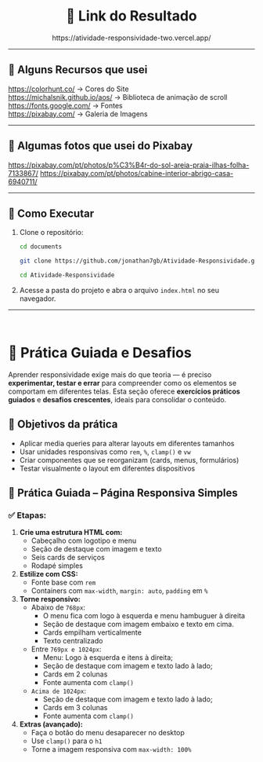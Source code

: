 <h1 align="center">📎 Link do Resultado</h1>
<p align="center">https://atividade-responsividade-two.vercel.app/</p>

---

## 📎 Alguns Recursos que usei
https://colorhunt.co/ -> Cores do Site
<br>
https://michalsnik.github.io/aos/ -> Biblioteca de animação de scroll
<br>
https://fonts.google.com/ -> Fontes
<br>
https://pixabay.com/ -> Galeria de Imagens

---

## 🎨 Algumas fotos que usei do Pixabay
https://pixabay.com/pt/photos/p%C3%B4r-do-sol-areia-praia-ilhas-folha-7133867/
https://pixabay.com/pt/photos/cabine-interior-abrigo-casa-6940711/

---

## 📂 Como Executar

1. Clone o repositório:
    ```bash
   cd documents
   ```
    
   ```bash
   git clone https://github.com/jonathan7gb/Atividade-Responsividade.git
   ```
   
   ```bash
   cd Atividade-Responsividade
   ```
2. Acesse a pasta do projeto e abra o arquivo `index.html` no seu navegador.

---
<br>

# 🧪 Prática Guiada e Desafios

Aprender responsividade exige mais do que teoria — é preciso **experimentar, testar e errar** para compreender como os elementos se comportam em diferentes telas. Esta seção oferece **exercícios práticos guiados** e **desafios crescentes**, ideais para consolidar o conteúdo.


## 🎯 Objetivos da prática

- Aplicar media queries para alterar layouts em diferentes tamanhos
- Usar unidades responsivas como `rem`, `%`, `clamp()` e `vw`
- Criar componentes que se reorganizam (cards, menus, formulários)
- Testar visualmente o layout em diferentes dispositivos

## 🧪 Prática Guiada – Página Responsiva Simples

### ✅ Etapas:

1. **Crie uma estrutura HTML com:**
    - Cabeçalho com logotipo e menu
    - Seção de destaque com imagem e texto
    - Seis cards de serviços
    - Rodapé simples
2. **Estilize com CSS:**
    - Fonte base com `rem`
    - Containers com `max-width`, `margin: auto`, `padding` em `%`
3. **Torne responsivo:**
    - Abaixo de `768px`:
        - O menu fica com logo à esquerda e menu hambuguer à direita
        - Seção de destaque com imagem embaixo e texto em cima.
        - Cards empilham verticalmente
        - Texto centralizado
    - Entre `769px e 1024px`:
        - Menu: Logo à esquerda e itens à direita;
        - Seção de destaque com imagem e texto lado à lado;
        - Cards em 2 colunas
        - Fonte aumenta com `clamp()`
    - `Acima de 1024px`:
        - Seção de destaque com imagem e texto lado à lado;
        - Cards em 3 colunas
        - Fonte aumenta com `clamp()`
4. **Extras (avançado):**
    - Faça o botão do menu desaparecer no desktop
    - Use `clamp()` para o `h1`
    - Torne a imagem responsiva com `max-width: 100%`
